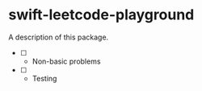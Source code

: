 # swift-leetcode-playground

A description of this package.

- [ ] - Non-basic problems
- [ ] - Testing
